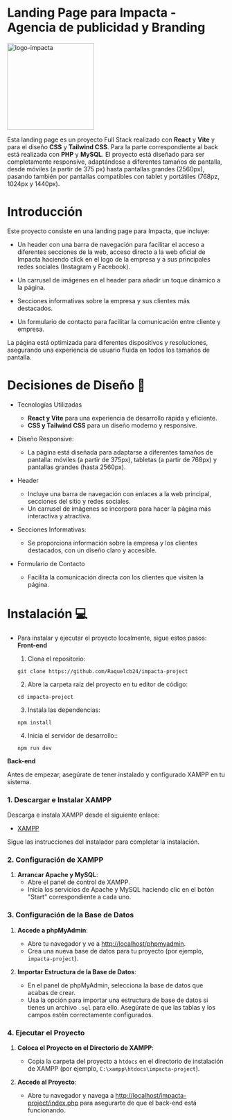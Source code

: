 
# Landing Page para Impacta - Agencia de publicidad y Branding

<img src="https://github.com/user-attachments/assets/4172e5bd-8423-4d34-894f-685073423079" alt="logo-impacta" width="200" />

Esta landing page es un proyecto Full Stack realizado con **React** y **Vite** y para el diseño **CSS** y **Tailwind CSS**.
Para la parte correspondiente al back está realizada con **PHP** y **MySQL**.
El proyecto está diseñado para ser completamente responsive, adaptándose a diferentes tamaños de pantalla, desde móviles (a partir de 375 px) hasta pantallas grandes (2560px), pasando también por pantallas compatibles con tablet y portátiles (768pz, 1024px y 1440px).

# Introducción
Este proyecto consiste en una landing page para Impacta, que incluye:

   * Un header con una barra de navegación para facilitar el acceso a diferentes secciones de la web, acceso directo a la web oficial de Impacta haciendo click en el logo de la empresa y a sus principales redes sociales (Instagram y Facebook).
    
   * Un carrusel de imágenes en el header para añadir un toque dinámico a la página.

   * Secciones informativas sobre la empresa y sus clientes más destacados.

  * Un formulario de contacto para facilitar la comunicación entre cliente y empresa.

La página está optimizada para diferentes dispositivos y resoluciones, asegurando una experiencia de usuario fluida en todos los tamaños de pantalla.

# Decisiones de Diseño 📱
    
* Tecnologías Utilizadas
  * **React y Vite** para una experiencia de desarrollo rápida y eficiente.
  * **CSS y Tailwind CSS** para un diseño moderno y responsive.

* Diseño Responsive:
  * La página está diseñada para adaptarse a diferentes tamaños de pantalla: móviles (a partir de 375px), tabletas (a partir de 768px) y pantallas grandes (hasta 2560px).

* Header
  * Incluye una barra de navegación con enlaces a la web principal, secciones del sitio y redes sociales.
  * Un carrusel de imágenes se incorpora para hacer la página más interactiva y atractiva.

* Secciones Informativas:
  * Se proporciona información sobre la empresa y los clientes destacados, con un diseño claro y accesible.

* Formulario de Contacto
  * Facilita la comunicación directa con los clientes que visiten la página.

# Instalación 	💻

* Para instalar y ejecutar el proyecto localmente, sigue estos pasos:
**Front-end**

  1. Clona el repositorio: 
  ````
  git clone https://github.com/Raquelcb24/impacta-project
  ````
  2. Abre la carpeta raíz del proyecto en tu editor de código:
  ````
  cd impacta-project
  ````
  3. Instala las dependencias:
  ````
  npm install
  ````
  4. Inicia el servidor de desarrollo::
  ````
  npm run dev
  ````
**Back-end**

Antes de empezar, asegúrate de tener instalado y configurado XAMPP en tu sistema.
 ### 1. Descargar e Instalar XAMPP

Descarga e instala XAMPP desde el siguiente enlace:

- [XAMPP](https://www.apachefriends.org/es/index.html)

Sigue las instrucciones del instalador para completar la instalación.

### 2. Configuración de XAMPP

1. **Arrancar Apache y MySQL**:
   - Abre el panel de control de XAMPP.
   - Inicia los servicios de Apache y MySQL haciendo clic en el botón "Start" correspondiente a cada uno.

### 3. Configuración de la Base de Datos

1. **Accede a phpMyAdmin**:
   - Abre tu navegador y ve a [http://localhost/phpmyadmin](http://localhost/phpmyadmin).
   - Crea una nueva base de datos para tu proyecto (por ejemplo, `impacta-project`).

2. **Importar Estructura de la Base de Datos**:
   - En el panel de phpMyAdmin, selecciona la base de datos que acabas de crear.
   - Usa la opción para importar una estructura de base de datos si tienes un archivo `.sql` para ello. Asegúrate de que las tablas y los campos estén correctamente configurados.

### 4. Ejecutar el Proyecto

1. **Coloca el Proyecto en el Directorio de XAMPP**:
   - Copia la carpeta del proyecto a `htdocs` en el directorio de instalación de XAMPP (por ejemplo, `C:\xampp\htdocs\impacta-project`).

2. **Accede al Proyecto**:
   - Abre tu navegador y navega a [http://localhost/impacta-project/index.php](http://localhost/impacta-project/index.php) para asegurarte de que el back-end está funcionando.

